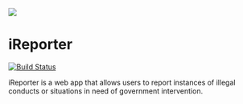 <a href="https://codeclimate.com/github/AbuchiKings/iReporter/maintainability"><img src="https://api.codeclimate.com/v1/badges/09e7f232ab426a440388/maintainability" /></a>

# iReporter
[![Build Status](https://travis-ci.org/AbuchiKings/iReporter.svg?branch=develop)](https://travis-ci.org/AbuchiKings/iReporter)

iReporter is a web app that allows users to report instances of illegal conducts or situations in need of government intervention.
